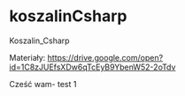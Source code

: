 # koszalinCsharp
Koszalin_Csharp

Materiały:
https://drive.google.com/open?id=1C8zJUEfsXDw6qTcEyB9YbenW52-2oTdv

Cześć wam- test 1
